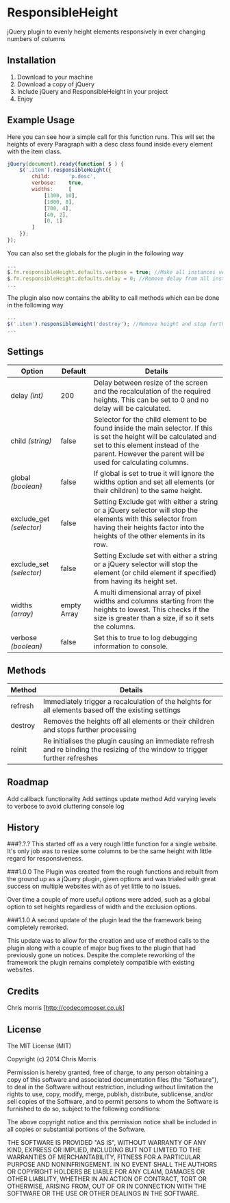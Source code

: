 # ResponsibleHeight
jQuery plugin to evenly height elements responsively in ever changing numbers of columns

## Installation

1. Download to your machine
2. Download a copy of jQuery
3. Include jQuery and ResponsibleHeight in your project
4. Enjoy

## Example Usage

Here you can see how a simple call for this function runs. This will set the heights of every Paragraph with a desc class found inside every element with the item class.
```javascript
jQuery(document).ready(function( $ ) {
	$('.item').responsibleHeight({
		child: 		'p.desc',
    	verbose: 	true,
		widths: 	[
			[1300, 10],
			[1000, 8],
			[700, 4],
			[40, 2],
			[0, 1]
		]
	});
});
```

You can also set the globals for the plugin in the following way
```javascript
...
$.fn.responsibleHeight.defaults.verbose = true; //Make all instances verbose
$.fn.responsibleHeight.defaults.delay = 0; //Remove delay from all instances
...
```

The plugin also now contains the ability to call methods which can be done in the following way
```javascript
...
$('.item').responsibleHeight('destroy'); //Remove height and stop further resizing
...
```

## Settings

Option  | Default | Details
------------- | ------------- | -------------
delay *(int)*  | 200 | Delay between resize of the screen and the recalculation of the required heights. This can be set to 0 and no delay will be calculated.
child *(string)*  | false | Selector for the child element to be found inside the main selector. If this is set the height will be calculated and set to this element instead of the parent. However the parent will be used for calculating columns.
global *(boolean)* | false | If global is set to true it will ignore the widths option and set all elements (or their children) to the same height.
exclude_get *(selector)* | false | Setting Exclude get with either a string or a jQuery selector will stop the elements with this selector from having their heights factor into the heights of the other elements in its row.
exclude_set *(selector)* | false | Setting Exclude set with either a string or a jQuery selector will stop the element (or child element if specified) from having its height set.
widths *(array)* | empty Array | A multi dimensional array of pixel widths and columns starting from the heights to lowest. This checks if the size is greater than a size, if so it sets the columns.
verbose *(boolean)* | false | Set this to true to log debugging information to console.

## Methods

Method | Details
------------- | -------------
refresh | Immediately trigger a recalculation of the heights for all elements  based off the existing settings 
destroy | Removes the heights off all elements or their children and stops further processing
reinit | Re initialises the plugin causing an immediate refresh and re binding the resizing of the window to trigger further refreshes

## Roadmap

Add callback functionality
Add settings update method
Add varying levels to verbose to avoid cluttering console log

## History

###?.?.?
This started off as a very rough little function for a single website.
It's only job was to resize some columns to be the same height with little regard for responsiveness.

###1.0.0
The Plugin was created from the rough functions and rebuilt from the ground up as a jQuery plugin, given options and was trialed with great success on multiple websites with as of yet little to no issues.

Over time a couple of more useful options were added, such as a global option to set heights regardless of width and the exclusion options.

###1.1.0
A second update of the plugin lead the the framework being completely reworked.

This update was to allow for the creation and use of method calls to the plugin along with a couple of major bug fixes to the plugin that had previously gone un notices. Despite the complete reworking of the framework the plugin remains completely compatible with existing websites.

## Credits

Chris morris [http://codecomposer.co.uk]

## License

The MIT License (MIT)

Copyright (c) 2014 Chris Morris

Permission is hereby granted, free of charge, to any person obtaining a copy
of this software and associated documentation files (the "Software"), to deal
in the Software without restriction, including without limitation the rights
to use, copy, modify, merge, publish, distribute, sublicense, and/or sell
copies of the Software, and to permit persons to whom the Software is
furnished to do so, subject to the following conditions:

The above copyright notice and this permission notice shall be included in all
copies or substantial portions of the Software.

THE SOFTWARE IS PROVIDED "AS IS", WITHOUT WARRANTY OF ANY KIND, EXPRESS OR
IMPLIED, INCLUDING BUT NOT LIMITED TO THE WARRANTIES OF MERCHANTABILITY,
FITNESS FOR A PARTICULAR PURPOSE AND NONINFRINGEMENT. IN NO EVENT SHALL THE
AUTHORS OR COPYRIGHT HOLDERS BE LIABLE FOR ANY CLAIM, DAMAGES OR OTHER
LIABILITY, WHETHER IN AN ACTION OF CONTRACT, TORT OR OTHERWISE, ARISING FROM,
OUT OF OR IN CONNECTION WITH THE SOFTWARE OR THE USE OR OTHER DEALINGS IN THE
SOFTWARE.

